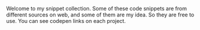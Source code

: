 Welcome to my snippet collection. Some of these code snippets are from different sources on web, and some of them are my idea. So they are free to use. You can see codepen links on each project.
